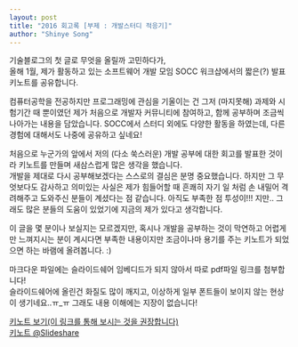 ```yaml
---
layout: post
title: "2016 회고록 [부제 : 개발스터디 적응기]"
author: "Shinye Song"
---
```


기술블로그의 첫 글로 무엇을 올릴까 고민하다가,<br>올해 1월, 제가 활동하고 있는 소프트웨어 개발 모임 SOCC 워크샵에서의 짧은(?) 발표 키노트를 공유합니다.

컴퓨터공학을 전공하지만 프로그래밍에 관심을 기울이는 건 그저 (마지못해) 과제와 시험기간 때 뿐이였던 제가 처음으로 개발자 커뮤니티에 참여하고, 함께 공부하며 조금씩 나아가는 내용을 담았습니다. SOCC에서 스터디 외에도 다양한 활동을 하였는데, 다른 경험에 대해서도 나중에 공유하고 싶네요!

처음으로 누군가의 앞에서 저의 (다소 쑥스러운) 개발 공부에 대한 회고를 발표한 것이라 키노트를 만들며 새삼스럽게 많은 생각을 했습니다. <br>개발을 제대로 다시 공부해보겠다는 스스로의 결심은 분명 중요했습니다. 하지만 그 무엇보다도 감사하고 의미있는 사실은 제가 힘들어할 때 흔쾌히 자기 일 처럼 손 내밀어 격려해주고 도와주신 분들이 계셨다는 점 같습니다. 아직도 부족한 점 투성이!!! 지만.. 그래도 많은 분들의 도움이 있었기에 지금의 제가 있다고 생각합니다.

이 글을 몇 분이나 보실지는 모르겠지만, 혹시나 개발을 공부하는 것이 막연하고 어렵게만 느껴지시는 분이 계시다면 부족한 내용이지만 조금이나마 용기를 주는 키노트가 되었으면 하는 바램에 올려봅니다. :)

마크다운 파일에는 슬라이드쉐어 임베디드가 되지 않아서 따로 pdf파일 링크를 첨부합니다!<br> 슬라이드쉐어에 올린건 화질도 많이 깨지고, 이상하게 일부 폰트들이 보이지 않는 현상이 생기네요..ㅠ_ㅠ 그래도 내용 이해에는 지장이 없습니다!

[키노트 보기(이 링크를 통해 보시는 것을 권장합니다)](../assets/SOCC_lookback.pdf) <br> [키노트 @Slideshare](https://www.slideshare.net/ShinyeSong/ss-79320167)
